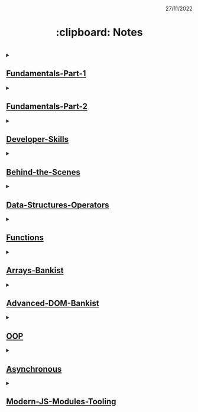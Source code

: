 <p align="right">27/11/2022</p>

<h1 align="center"> :clipboard: Notes </h1>

</br>

<details><summary>

## [Fundamentals-Part-1](https://github.com/wahyukmr/JavaScript-Programming/blob/master/01-Fundamentals-Part-1/script.js)

</summary>

### ~ Introduction of JavaScript

<strong>JavaScript is a High-Level, Object-oriented, Multi-paradigm programming language.</strong>

-   **Programming language** hanyalah alat yang memungkinkan kita untuk menulis kode yang akan memerintahkan komputer untuk melakukan sesuatu.
-   **High-level** berarti kita tidak perlu memikirkan banyak hal rumit, seperti mengelola memeori komputer.
-   **Object-oriented** berarti bahasa tersebut sebagian besar didasarkan pada konsep objek untuk menyimpan sebagian besar jenis data.
-   **Multi-paradigm** berarti fleksibel dan serbaguna, sehingga kita dapat menggunakan semua jenis gaya pemrograman yang berbeda (cara berbeda untuk menyusun kode) seperti imperative dan deklarative programming.

    ### ~ Type conversion and coercion :

    Type Coercion atau type coercion adalah konversi nilai dari tipe data yang berbeda dan menentukan mana yang memiliki posisi lebih tinggi untuk dieksekusi terlebih dahulu.

    -   **Type conversion** (ketika kita secara menual mengonversi dari satu tipe data ke tipe lainnya).
    -   **Type coercion** (terjadi setiap kali operator berurusan dengan dua nilai yang memiliki tipe data berbeda, Jadi javascript dibalik layar mengonversi salah satu nilai agar sesuai dengan nilai lainnya sehingga operasi dapat dijalankan).

    ### ~ Truthy and falsy operators

    -   Nilai falsy adalah nalai yang tidak sepenuhnya salah, tetapi akan menjadi false ketika kita mencoba mengubahnya menjadi boolean.
    -   Lima nilai falsy di javascript: 0, "", undefined, null, NaN

    ### ~ Statements and expressions

    -   **Expressions** adalah bagian kode yang menghasilkan nilai.
    -   **Statements** seperti kalimat yang menerjemahkan tindakan kita, tindakan yang kita ingin program lakukan. Jadi pada dasarnya setiap kali sesuatu yang diakhiri dengan titik koma itu adalah statement.
    </details>

<details> <summary>

## [Fundamentals-Part-2](https://github.com/wahyukmr/JavaScript-Programming/blob/master/02-Fundamentals-Part-2/script.js)

</summary>
  
  ### ~ Activating Strict Mode :
  - Selalu gunakan ***'use strict'*** untuk membantu men-debug code.
  
  ### ~ Reviewing Functions :
  Tiga perbedaan cara menulis fungsi, tetapi semua bekerja dengan cara yang sama. menerima input data, mengubah data, dan kemudian mengeluarkan data. 
  1. **Fuction declaration**, fungsi yang dapat digunakan sebelum di nyatakan sebelumnya.
  2. **Function expression**, pada dasarnya fungsu yang nilainya disimpan pada sebuah variabel.
  3. **Arrow function**, bagus untuk fungsi dengan hanya satu baris statement dan tidak memiliki kata kunci *this*.
  
  ### ~ Primitive data types :
    1. Number
    2. String
    3. Boolean
    4. Undefined
    5. Null
    6. Symbol
    7. BigInt
  
  ### ~ Object data types :
    1. Object literal
    2. Arrays
    3. Function
    4. Many more...
    
### ~ Breaking and Continuing
-   **continue** berarti keluar dari iterasi loop saat ini dan melanjutkan ke loop selanjutnya.
-   **break** digunakan untuk sepenuhnya mengakhiri seluruh loop.

### ~ Looping

Secara umum looping / perulangan dibagi menjadi dua, yaitu counted loop dan uncounted loop.

1. **counted loop**
    - Merupakan perulangan yang jelas dan sudah diketahui banyaknya perulangannya.
    - Contoh: for loop, forEach loop, repeat loop.
2. **uncounted loop**
    - Merupakan perulangan yang tidak jelas berapa kali perulangannya.
    - Contoh: while loop dan do/while loop.

</details>

<details> <summary>

## [Developer-Skills](https://github.com/wahyukmr/JavaScript-Programming/blob/master/03-Developer-Skills/script.js)

</summary>

### ~ 4 Step to solve any problem :

1. Pastikan untuk memahami 100% masalahnya. **_ajukan pertanyaan yang tepat_** untuk mendapatkan gambaran yang jelas tentang masalahnya.
2. **_Membagi masalah_**. memecah masalah besar menjadi sub-masalah yang lebuh kecil.
3. Jangan takut untuk melakukan **_research_** pada setiap masalah (Google, stackoverflow, MDN web docs,...)
4. Untuk masalah yang lebih besar, **_tulis pseudo-code_** atau rancangan program sebelum menulis kode yang sebenarnya.

### ~ The Debugging Process :

1. **Identify** (sadar bahwa ada bug)

    :point_right: Selama development
    :point_right: Testing software
    :point_right: Report dari pengguna selama production
    :point_right: Context: browsers, user, etc

2. **Find** (Mengisolasi dimana tepatnya bug terjadi dalam kode)

    :point_right: Developer console (simple code)
    :point_right: Debugger (complex code)

3. **Fix** (Perbaiki bugnya)

    :point_right: Ubah solusi yang salah dengan solusi yang benar

4. **Prevent** (Mencegahnya agar tidak terjadi lagi)

    :point_right: Mencari untuk bug yang sama dalam kode serupa
    :point_right: Menulis test menggunakan testing software

    </details>

<details> <summary>

## [Behind-the-Scenes](https://github.com/wahyukmr/JavaScript-Programming/blob/master/08-Behind-the-Scenes/script.js)

</summary>
  
  ### ~ Scope in JavaScript :
Scope Concepts:
- scoping asks the question "where do variable live?" or "where can we access a certain variable, and where not?".
- There are 3 type Scope in JavaScript: Global Scope, Function Scope(local Scope), and Block Scope.
- Only let and const variable are block scope.
- in JavaScript, we have lexical scoping, so the rules of where we can access variables are based on exactly where in the code functions and code blocks are written.

Scope Chain:

-   Every Scope always has access to all the variables from all its outer scope. This is the **scope chain!**
-   When a variable is not in the current Scope, The engine looks up in the scope chain until it finds the variable it's looking for. This is called **variable lookup**.
-   The Scope chain is a one-way street: a Scope will never, ever have access to the variables of an inner Scope.
-   The Scope chain in a certain Scope is equal to adding together all the variable environment of the all parent Scopes.
-   The Scope chain has nothing to do with the order in which functions were called. it does not affect the scope chain at all!

The 3 Types of scope:

1. Global Scope
    - 👉 Outside of any function or block
    - 👉 Variable declared in global scope are accessible **everywhere**
2. Function Scope
    - 👉 The scope of the **function**
    - 👉 Variable are accessible only **inside function, NOT** outside
    - 👉 Also called local scope
3. Block Scope (ES6)
    - 👉 The scope of the **if block, for loop block, etc**

### ~ Hoisting and TDZ in Practice :

-   The conclusions in this material are
    -   Don't use "var" to declare variables
    -   Use "const" at part of the time declaring variables
    -   Always declare variables above the Scope
    -   Always declare the function first before it is used

### ~ The "this" Keyword in Practice :

-   use of the "this" keyword in calling functions
    -   Method 👉 "this" = Object that is calling the method
    -   Simple Function call 👉 "this" = undefined (if using strict mode)
    -   Arrow Function 👉 "this" = using the this keyword from the parent scope
    -   Event Listener 👉 "this" = DOM Element that the handler is attached to

### ~ Regular Functions vs. Arrow Functions :

-   The conclusions in this material are
    -   Don't use Arrow function in object method
    -   The use of this keyword depends on the object that calls it
    -   When it has a function inside a method, best solution is use Arrow function
    -   Keyword arguments are no longer important in javascsript because there are more modern ways to it

### ~ Primitives Types vs. Objects (reference types) :

-   The conclusions in this material are - in primitives declare the const variable cannot be changed in value, but does not apply to object (reference types) - Type Data Primitive: String, Number, Boolean, Null, bigint, simbool, undefined - Type Data Object: Object Literal, Arrays, Functions, many more... - in primitive = fetch last change - in object(reference types) = every time you make changes to the copy, the original object changes too
</details>

<details> <summary>

## [Data-Structures-Operators](https://github.com/wahyukmr/JavaScript-Programming/blob/master/09-Data-Structures-Operators/script.js)

</summary>

### ~ Data Structure Overview :

### ~ Data Structure Overview :

-   Array or Set = simple list of values and have only values without any description
-   Object or Map = if necessary key and value pairs. So with keys, we have a way of describing or describing values
-   The use of Array Object is also common in JavaScript

### ~ Arrays Vs Sets :

-   Array
    -   Use when you need an ordered list of values (might contain duplicates)
    -   Use it when you need to manipulate data
-   Set
    -   Use it when you need to work with unique values
    -   Use when high performance is really important
    -   Use to remove duplicates from arrays

### ~ Objects Vs Maps :

-   Object
    -   More “traditional” to store keys/values
    -   Easier to write and access values whit the dot operator( . ) and bracket( [] )
    -   Keys are just type strings
    -   Many developers are familiar with Object
    -   Use when you need to include functions (method)
    -   Use when working with JSON
    -   Objects are still being used all the time
-   Map
    -   Better performance
    -   Keys can have any data type
    -   Easy to iterate
    -   Easy to calculate length/size data
    -   Use when you simply need to map key to values
    -   Use when you need keys that are not strings
    -   Map is an important data structure for now

### ~ Destructuring Arrays :

-   destructuring is an ES6 feature for disassembling array or object values into separate variables. In other words destructuring is breaking down complex data structures into small data structures such as variables.
-   In arrays, we use distructuring to retrieve elements from the array and store them on a variable

### ~ Destructuring objects :

-   In the unimportant order object, just call the name of the property to be retrieved

### ~ Spread Operators ( ... ) :

-   Spread operator = used to split up array elements OR object properties
-   The use of the spread operator is to create a new array or pass some value into a function
-   Spread operators are similar to Destructuring, as they help output elements on arrays
-   The big difference is that the spread operator takes the entire element on the array and does't create a new variable
-   That way we can only use it in the place where it should write values separated by commas
-   Two important cases of using spread operators are Copy array and combine with two or more arrays
-   Spread operators work on all iterable data types (can be changed)

### ~ Rest Pattern and Parameters :

-   Rest Pattern = used to marge a list of functions arguments into an array
-   Uses it in the argument list of the function, which allows it to accept an unlimited number of arguments and they will all be concatenated into one array
-   Rest Pattern is the opposite of spread operator
-   Operator spread used when writing values and separated by commas
-   While Rest Pattern used when writing variable names and separated by commas

### ~ Short Circuiting ( && and || ) :

-   We can use the OR operator to specify a default value
-   We can use the AND operator to execute the code in the second operand if the first operand is true
-   Short Circuiting in OR ( || ) = returns the first truth value, or only the last value if everything is false (doesn't have to be a BOOLEAN)
-   Short Circuiting in OR ( || ) are opposite to Short Circuiting in AND ( && )
-   Short Circuiting in AND ( && ) = returns the first false value, or the last value if everything is true (doesn't have to be a BOOLEAN)
-   Don't use short circuiting to replace if statements, because it will make the code difficult to read

### ~ The Nullish Coalescing Operator ( ?? ) :

-   It works similarly to the OR operator, and will fix errors there
-   It works to Nullish: Null and Undefined (**_Not For:_** 0 or "")

### ~ Logical Assignment Operators :

-   The principle of its work is the same as that of the OR, AND, NULLISH operators. but with this it is simpler
-   operator OR for give a default value
-   operator NULLISH for used if there is a value Null or Undefined
-   operator AND we can use it if we want to change an existing value

### ~ Looping Arrays: The for-of Loop

-   Use a for-of loop when dealing with data iterables( arrays, strings, maps, sets )
-   Use a for-in loop when dealing with data Objects
-   With the for-of loop we can still use the continue and break keywords

-   Array or Set = simple list of values and have only values without any description
-   Object or Map = if necessary key and value pairs. So with keys, we have a way of describing or describing values
-   The use of Array Object is also common in JavaScript

### ~ Arrays Vs Sets :

-   Array
    -   Use when you need an ordered list of values (might contain duplicates)
    -   Use it when you need to manipulate data
-   Set
    -   Use it when you need to work with unique values
    -   Use when high performance is really important
    -   Use to remove duplicates from arrays

### ~ Objects Vs Maps :

-   Object
    -   More “traditional” to store keys/values
    -   Easier to write and access values whit the dot operator( . ) and bracket( [] )
    -   Keys are just type strings
    -   Many developers are familiar with Object
    -   Use when you need to include functions (method)
    -   Use when working with JSON
    -   Objects are still being used all the time
-   Map
    -   Better performance
    -   Keys can have any data type
    -   Easy to iterate
    -   Easy to calculate length/size data
    -   Use when you simply need to map key to values
    -   Use when you need keys that are not strings
    -   Map is an important data structure for now

### ~ Destructuring Arrays :

-   destructuring is an ESX feature for disassembling array or object values into separate variables. In other words destructuring is breaking down complex data structures into small data structures such as variables.
-   In arrays, we use distructuring to retrieve elements from the array and store them on a variable

### ~ Destructuring objects :

-   In the unimportant order object, just call the name of the property to be retrieved

### ~ Spread Operators ( ... ) :

-   Spread operator = unpacking arrays into individual elements
-   The use of the spread operator is to create a new array or pass some value into a function
-   Spread operators are similar to Destructuring, as they help output elements on arrays
-   The big difference is that the spread operator takes the entire element on the array and does't create a new variable
-   That way we can only use it in the place where it should write values separated by commas
-   Two important cases of using spread operators are Copy array and combine with two or more arrays
-   Spread operators work on all iterable data types (can be changed)

### ~ Rest Pattern and Parameters :

-   Rest Pattern = collect some elements (the rest of the elements) and condense them into an array
-   Rest Pattern is the opposite of spread operator
-   Operator spread used when writing values and separated by commas
-   While Rest Pattern used when writing variable names and separated by commas

### ~ Short Circuiting ( && and || ) :

-   We can use the OR operator to specify a default value
-   We can use the AND operator to execute the code in the second operand if the first operand is true
-   Short Circuiting in OR ( || ) = returns the first truth value, or only the last value if everything is false (doesn't have to be a BOOLEAN)
-   Short Circuiting in OR ( || ) are opposite to Short Circuiting in AND ( && )
-   Short Circuiting in AND ( && ) = returns the first false value, or the last value if everything is true (doesn't have to be a BOOLEAN)
-   Don't use short circuiting to replace if statements, because it will make the code difficult to read

### ~ The Nullish Coalescing Operator ( ?? ) :

-   It works similarly to the OR operator, and will fix errors there
-   It works to Nullish: Null and Undefined (**_Not For:_** 0 or "")

### ~ Logical Assignment Operators :

-   The principle of its work is the same as that of the OR, AND, NULLISH operators. but with this it is simpler
-   operator OR for give a default value
-   operator NULLISH for used if there is a value Null or Undefined
-   operator AND we can use it if we want to change an existing value

### ~ Looping Arrays: The for-of Loop

-   Use a for-of loop when dealing with data iterables( arrays, strings, maps, sets )
-   Use a for-in loop when dealing with data Objects
-   With the for-of loop we can still use the continue and break keywords

### ~ Optional Chaining ( ?. ) :

-   Optional Chaining = check if the value exists or not, otherwise, it will return Undefined
-   If you want to use variable names as property names, you need to use brackets []
-   Use Nullish ( ?? ) to create default values ​​and handle values ​​0 or undefined

### ~ Working with String :

-   Remember that strings cannot be changed (primitive), when using the string method it becomes a string object, after it is finished returning the string back
-   All methods will return a new string
</details>

<details> <summary>

## [Functions](https://github.com/wahyukmr/JavaScript-Programming/blob/master/10-Functions/script.js)

</summary>
  
  ### How Passing Argument Works: Value Vs Reference :
  - pass on a primitive type to a function is tantamount to copying its value (can't change the original value)
  - If it is an object, it will copy the object. and if you make changes to the copy it will also happen to the original
  - Do not interact with different functions with the same object
  
  ### Functions Accepting Callback Functions :
  - Callbacks are very often used in javascript
  - The advantage:
    - it makes it easy to break the code into reusable and interconnected part
    - creating abstractions, that is hides the details of some code implementation
  
  ### Functions Returning Functions :
  - It's function is useful in some situations. Especially if you use a very important programming paradigm, namely functional programming
  
  ### The Bind method :
  - Just like the call method, Bind also to set this keyword manually to call any function
  - The difference is that Bind does not call the function directly, but returns a new function to which this keyword is bound
  - bind method is very useful when using event listener
  
  ### Immediately Invoked Function Expressions (IIFE) :
  - A function that can only be used once 
  - IIFE can be used when you want to create a private function (limiting functions and variables to global)
  - As a result, functions and variables declared in IIFE cannot be accessed globally
  - So the use of IIFE can be a problem solver if there is the same variable name or function name
  
  ### Closures :
  - Closures only happen automatically in certain situations, we just need to recognize those situations
  - Simply Closure is a function inside a function
  - In essence, A inner function that has access rights to the scope in the function it belongs to(parent function)
  - Can access global scope
</details>

<details> <summary>

## [Arrays-Bankist](https://github.com/wahyukmr/JavaScript-Programming/blob/master/11-Arrays-Bankist/script.js)

</summary>
  
  ### Looping Arrays: forEach
  - The forEach method is looping over the array and in each iteration it will execute a callback function
  - When to use for of loop and when to use forEach:
    - when you want to use the Continue and Break statements then use the for of loop
    - other than that it depends on personal preference
  
  ### Data Transformation: Map
  - map: to iterate over an array( similar to forEach ) returns a new array containing the results of applying an operation on all original array element
  - difference between the map method and forEach:
    - forEach if you want to change the value of the data itself, for example entering data into the database
    - map to make changes in the form of an array
  
  ### Data Transformation: Filter
  - filter: returns a new array containing the array elements that passed a specified test condition or filtering elements in the original array that meet certain conditions(use callback function)
  
  ### Data Transformation: Reduce
  - Reduce = Summarizing all the elements in an array into one single value
  - Sintak reduce:
  
        // arrow function
        reduce((nilaiSebelumnya, nilaiSaatIni, indexSaatIni, array) => { ... }, nilaiAwal)

        // callback function
        reduce(callbackFn, nilaiAwal)

-   Should always return accumulator to do the next iteration

### The Magic of Chaining Methods :

-   don't use the Chaining method for apps at scale
-   don't use methods that change the original array( such as splice method )
-   for small-scale applications, the above rules can be used

### The Find Method :

-   The Find Method: retrieves a single array element based on a condition
-   usually the purpose of the find method is to find exactly one element, therefore create a condition where only one element can satisfy that condition
-   the find method is similar to the filter method, the difference is:
    -   filter returns all elements that match the condition, while the find method returns only the first
    -   most importantly, the filter returns a new array while the find method returns the element itself and is not an array

### Method some and avery :

-   Method Some = Similar to the include method, the difference is that some methods can perform a condition to test whether at least one element of the array passed when tested with a callback function it will return true.
-   This method not change the original array
-   every method: similar to Some Method, the difference is that this method will return true if the condition for all array elements is true

### Method flat and flatMap :

-   method flat: flattens nested array elements to have the appropriate depth to the specified
-   method flatMap: combine Map method and Flat method into one part
-   method flapMap can only enter one depth

### Sorting arrays :

-   Method sort: sort arrays in alphabetical order or from A-Z
-   it can be interpreted that the Sort method does sorting by string
-   This method will change the original array

### More Ways of Creating And Filling Arrays :

-   The fill method specifed element in an array with a value - The method overwrites the origina array - Syntax:
    array.fill(value, start, end)
    </details>

<details> <summary>

## [Advanced-DOM-Bankist](https://github.com/wahyukmr/JavaScript-Programming/blob/master/13-Advanced-DOM-Bankist/script.js)

</summary>

### Event Propagation: Bubbling and Cupturing :

-   Bubbling phase the event goes up from the inside(target) to the top through the parent like a bubble in water
-   Cupturing phase the event goes down to the element(target)
-   Cupturing is rarely used, if you want to use it, set the third parameter in the event listener to true
-   Target is the place where the event came from
-   currentTarget is the element to which the event handler is attached
-   cuurrentTarget is exactly the same as "this" in the event handler

### DOM Traversing :

-   DOM Traversing means we can select elements based on other elements
-   The closest() method searches up the DOM tree for elements which matches a specified CSS selector

</details>

<details> <summary>

## [OOP](https://github.com/wahyukmr/JavaScript-Programming/blob/master/14-OOP/script.js)

</summary>
  
  ### TECHNIQUE USING PROTOTYPE INHERITANCE: Constructor functions :
  - in OOP we will create a "class" as a template, so we can create as many objects as possible with the same characters(properties and methods)
  - to make the "class" can use the function (old way). This function is called the constructor function
  - the difference between a regular function and a constructor function is that when calling a constructor function it starts with the "new" operator
  - what happens when calling a function with a "new" operator:
    - new empety object {} is created
    - then the function is called the keyword "this" = refers to the new object
    - the new object linked to the prototype property of the constructor function(in this case Person.prototype) through .__proto__
    - function constructor automatically return the new object
  - arrow function is not work in the constructor function 
  - Writing constructor functions always starts with a capital letter, same like array and Map
  - can't create method inside constructor function, to deal with this problem we can use prototype and prototype inheritance
  
  ### Prototype :
  - any function is also an object
  - every object in javascript automatically has a property called prototype. And that includes the constructor function
  - Every object created by a particular constructor function, will get access to all the mothods and properties defined in the  prototype.constructor property.
  - Prototype inheritence/delegation = if the property or method cannot be found in a particular object, javascript will look at its prototype
  
  ### TECHNIQUE USING PROTOTYPE INHERITANCE: Es6 Classes :
  - classes in javascript do the same thing as constructor functions, but use a nicer and more modern syntax. So still implementing prototype inheritance behind the scenes, but with a syntax that makes sense to people coming from other programming languages
  - add constructor methods (Just like the constructor function, we can pass arguments to the properties we want to use and have on the object)
  - when creating a new instance, the constructor will be called and will return a new object and store it in the specified variable.
  - All methods in the class will be on the prototype object, not on the object itself( same like prototype inheritance)
  - vital Records:
    - class cannot be used before it is declared
    - classes are first-class citizens, which means we can pass it into a function and return it from the function
    - classes are executed in strict mode
    - can leave constructor function and switch to classeshod inside constructor function, to deal with this problem we can use prototype and prototype inheritance
    
  ### Static Methods :
  - Static Methods is method that can be used without having to declare a class (meaning without using a variable first)
  - methods that can be accessed directly from the class without creating an object first
  
  ### TECHNIQUE USING PROTOTYPE INHERITANCE: Object.create :
  - Object.ceate is the least used way of implementing prototype inheritance
  - in Object.create, there is still prototype inheritance but no prototype property involved and also no constructor function and new operator
  - we can set prototype to any object
  - this object will be the prototype of all objects
  - in this case we manually set prototype from object steven to object PersonProto
  
  ### fake encapsulation using just convention :
  - Encapsulation is keeping some properties and methods private inside the class so that they cannot be accessed from outside the class. then the method or other property will be exposed as a public interface (API)
  
  ### encapsulation: Private class fields and methods :
  - We can think of a field as a property that will exist in all instances that we make through class. so Public Field = Public instance
  - public field/ public instance will be present in all instances created through the class, so not in prototype. Because, all methods in the class will always be added to the prototype
  - private field make the property inaccessible from the outside
  - private method hiding implementation details from outside
  - private methods are not fully supported by browsers, therefore we still use the underscore convention
  
  ### ES6 Classes Summary :
  - Student = Child Class
  - extends = inheritance between classes, automatically sets prototype
  - Person = parent class
  - public field = similar to property, available on created object
  - private field = not accessible outside of class. very suitable for implementing data privacy and encapsulation
  - static public field = field or property available only on class. like static method using static keyword to make any field static too
  - Constructor Methods = called by new operator every time we want to create a new instance/object of class. Mandatory in regular class, might be omitted in a child class
  - super = call to parent class(necessary with extends). required every time you want to write a child class, when using the extend keyword. Needs to happen before accessing this
  - instance property = available on created object. The difference between this field and the public field is that the instance property sets data based on the input of the constructor, usually this property is more personalized and unique to each object, whereas the public property is usually something that is common to all objects.
  - private methods = might not yet work in your browser. "fake" alternative: _ instead of #
  - getter methods = so that we can get the value of an object just by writing a property instead of writing a method
  - setter methods = use _ to set a property with same name as method, and also add getter
  - static methods = available only on class. Can not access instance properties nor methods, only static ones
  - some important things about class:
    - Classes just "syntactic sugar" over constructor functions
    - Classes are not hoisted
    - Classes are first-class citizens
    - Class body is always executed in strict mode

</details>

<details> <summary>

## [Asynchronous](https://github.com/wahyukmr/JavaScript-Programming/blob/master/15-Asynchronous/script.js)

</summary>
  
  ### old version of ajax calling with XML Http Request function :
  - Step by step call ajax with XML Http Request function (old way)
    - Step 1: call new XMLHttpRequest and store its value into variable
    - step 2: enter the request type and prepare the URL which will be used to make the Ajax call
    - step 3: send request to URL
    
  ### callback Hell (create an Ajax call sequence) :
  - Callback Hell is when we have lots of calls to execute asynchronous tasks sequentially, this happens in all asyncronous tasks handled with callbacks and not just calls
  - problems with callback hell will make our code messy, difficult to understand, difficult to maintain and give rise to a lot of bugs
  - to solve this problem use Promises
  
  ### Promises and Fetch API :
  - Fetch API = call modern version of ajax
  - Recap:
    - Fetch function return the promises
    - and then handle those Promises using the then method
    - to read from the response, it is necessary to call the JSON method on the response object
    - The JSON method will return Promises, because in the form of Promises it needs to be called again using the then method
    
  ### Event loops in practice :
  - Code that is outside of any callback, will be executed first (test start and test end)
  - Promise and setTimeout will finish together
</details>

<details> <summary>

## [Modern-JS-Modules-Tooling](https://github.com/wahyukmr/JavaScript-Programming/blob/master/16-Modern-JS-Modules-Tooling/script.js)

</summary>
  
  ### Introduction to NPM :
  - how to manage dependencies in a better and more modern way "with NPM"
  - when starting with NPM , it must first initialize it with "npm init"
  - after that, will generate a JSON file which is basically what will store the entire project configuration
  - if we want to move our project to someone else's computer or share it with other developers or even check it to version control like git, we must not include the module_node folder, it must be deleted first before sharing it with others. If we want to use it again on our computer, just type npm i
  
  ### Bundling with Parcel and NPM Script :
  - Install Parcel = npx i parcel --save-dev
  - Parcel is just a build tool which is also in NPM
  - So because Parcel is just a tool, it will be stored in the devDependency which is like a tool we need to build applications, but it's not a dependency included in the code
  - In order to be able to use parcel in the console like "live-server", we can have two options (using NPX or NPM script)
  - Using NPX = npx parcel berkas_html (write on the command line)
  - Using NPM script = in the script object add a property with the name start(optional) and the value is parcel_html file in the package.json file, to call it go to command line then write npm run start

-   besides being able to be used like a "live-server", parcel is also used to combine several modules together (bundling)
-   to combine modules go to package.json file then in script object add property with the name build(optional) and value is parcel build index.html, to call it go to command line then write npm run build
-   then parcel will create a "dist" folder containing the bundling results, and this folder will be sent for production

### Configuring Babel and Polyfilling :

-   configuring Babel for a super modern code transpiler reverts back to ES5 code
-   in parcel automatically uses babel to modify the code to make our code support old browsers
-   for features like Promises, all array methods, and async functions we can polyfill them, by installing packages "core-js" and "regenerator-runtime"
</details>
